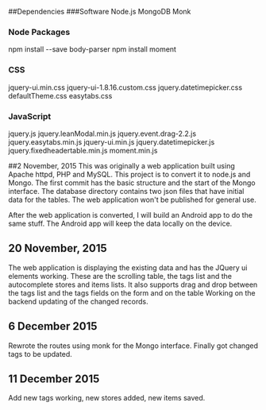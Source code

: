 ##Dependencies
###Software
Node.js
MongoDB
Monk
### Node Packages
npm install --save body-parser
npm install moment
### CSS
jquery-ui.min.css
jquery-ui-1.8.16.custom.css
jquery.datetimepicker.css
defaultTheme.css
easytabs.css
### JavaScript
jquery.js
jquery.leanModal.min.js
jquery.event.drag-2.2.js
jquery.easytabs.min.js
jquery-ui.min.js
jquery.datetimepicker.js
jquery.fixedheadertable.min.js
moment.min.js

##2 November, 2015
This was originally a web application built using Apache httpd, PHP and MySQL.
This project is to convert it to node.js and Mongo.
The first commit has the basic structure and the start of the Mongo interface.
The database directory contains two json files that have initial data for the tables.
The web application won't be published for general use.

After the web application is converted, I will build an Android app to do the same stuff.
The Android app will keep the data locally on the device.

## 20 November, 2015
The web application is displaying the existing data and has the JQuery ui elements working.
These are the scrolling table, the tags list and the autocomplete stores and items lists.
It also supports drag and drop between the tags list and the tags fields on the form and on the table
Working on the backend updating of the changed records.
## 6 December 2015
Rewrote the routes using monk for the Mongo interface. Finally got changed tags to be updated.
## 11 December 2015
Add new tags working, new stores added, new items saved.
